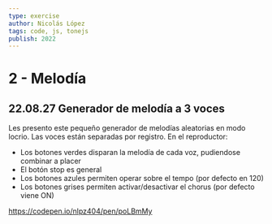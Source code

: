 ```yaml
---
type: exercise
author: Nicolás López 
tags: code, js, tonejs
publish: 2022
---
```


# 2 - Melodía
## 22.08.27 Generador de melodía a 3 voces

Les presento este pequeño generador de melodías aleatorias en modo locrio.
Las voces están separadas por registro.
En el reproductor:
- Los botones verdes disparan la melodía de cada voz, pudiendose combinar a placer
- El botón stop es general
- Los botones azules permiten operar sobre el tempo (por defecto en 120)
- Los botones grises permiten activar/desactivar el chorus (por defecto viene ON)

https://codepen.io/nlpz404/pen/poLBmMy